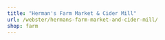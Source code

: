 ```yaml
---
title: "Herman's Farm Market & Cider Mill"
url: /webster/hermans-farm-market-and-cider-mill/
shop: farm
---
```

